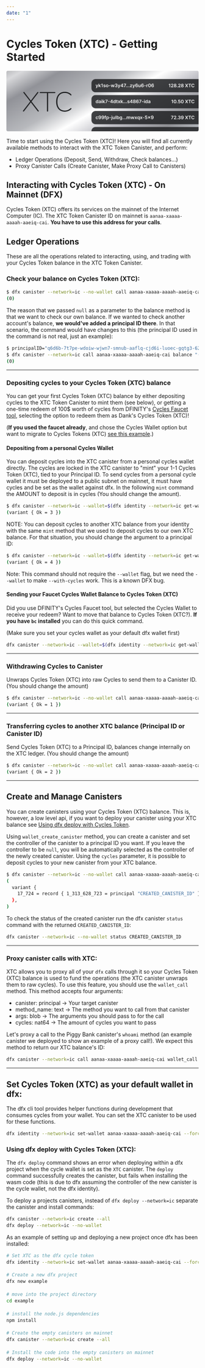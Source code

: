 ```yaml
---
date: "1"
---
```


# Cycles Token (XTC) - Getting Started

![](imgs/xtc-trx.png)

Time to start using the Cycles Token (XTC)! Here you will find all currently available methods to interact with the XTC Token Canister, and perform:

- Ledger Operations (Deposit, Send, Withdraw, Check balances...)
- Proxy Canister Calls (Create Canister, Make Proxy Call to Canisters)

## Interacting with Cycles Token (XTC) - On Mainnet (DFX)

Cycles Token (XTC) offers its services on the mainnet of the Internet Computer (IC). The XTC Token Canister ID on mainnet is `aanaa-xaaaa-aaaah-aaeiq-cai`. **You have to use this address for your calls**.

## Ledger Operations
These are all the operations related to interacting, using, and trading with your Cycles Token balance in the XTC Token Canister.

### Check your balance on Cycles Token (XTC):

```bash
$ dfx canister --network=ic --no-wallet call aanaa-xaaaa-aaaah-aaeiq-cai balance "(null)"
(0)
```

The reason that we passed `null` as a parameter to the balance method is that we want to check our own balance. If we wanted to check
another account's balance, **we would've added a principal ID there**. In that scenario, the command would have changes to this
(the principal ID used in the command is not real, just an example):

```bash
$ principalID="q6d6b-7t7pe-wdoiw-wjwn7-smnub-aaflq-cjd6i-luoec-gqtg3-62hiy-7qe"
$ dfx canister --network=ic call aanaa-xaaaa-aaaah-aaeiq-cai balance "(principal \"$principalID\")"
(0)
```

---

### Depositing cycles to your Cycles Token (XTC) balance

You can get your first Cycles Token (XTC) balance by either depositing cycles to the XTC Token Canister to mint them (see below), or getting a one-time redeem of 100$ worth of cycles from DFINITY's [Cycles Faucet tool](https://faucet.dfinity.org/), selecting the option to redeem them as Dank's Cycles Token (XTC)! 

(**If you used the faucet already**, and chose the Cycles Wallet option but want to migrate to Cycles Tokens (XTC) [see this example](#sending-your-faucet-cycles-wallet-balance-to-cycles-token-xtc).)

#### Depositing from a personal Cycles Wallet

You can deposit cycles into the XTC canister from a personal cycles wallet directly. The cycles are locked in the XTC canister to "mint" your 1-1 Cycles Token (XTC), tied to your Principal ID. To send cycles from a personal cycle wallet it must be deployed to a public subnet on mainnet, it must have cycles and be set as the wallet against dfx. In the following `mint` command the AMOUNT to deposit is in cycles (You should change the amount). 

```bash
$ dfx canister --network=ic --wallet=$(dfx identity --network=ic get-wallet) call --with-cycles AMOUNT aanaa-xaaaa-aaaah-aaeiq-cai mint "(principal \"$(dfx identity get-principal)\")"
(variant { Ok = 3 })
```

NOTE: You can deposit cycles to another XTC balance from your identity with the same `mint` method that we used to deposit cycles to our own XTC balance. For that situation, you should change the argument to a principal ID:

```bash
$ dfx canister --network=ic --wallet=$(dfx identity --network=ic get-wallet) call --with-cycles AMOUNT aanaa-xaaaa-aaaah-aaeiq-cai mint "(principal \"Some-Principal-ID\")"
(variant { Ok = 4 })
```

Note: This command should not require the `--wallet` flag, but we need the `--wallet` to make `--with-cycles` work. This is a known DFX bug.

#### Sending your Faucet Cycles Wallet Balance to Cycles Token (XTC)

Did you use DFINITY's Cycles Faucet tool, but selected the Cycles Wallet to receive your redeem? Want to move that balance to Cycles Token (XTC?). **If you have ```bc``` installed** you can do this quick command.

(Make sure you set your cycles wallet as your default dfx wallet first)

```bash
dfx canister --network=ic --wallet=$(dfx identity --network=ic get-wallet) call --with-cycles $(echo "$(dfx wallet --network=ic balance | cut -d' ' -f1)-10000000000" | bc) aanaa-xaaaa-aaaah-aaeiq-cai mint "(principal \"$(dfx identity get-principal)\")"
```

---

### Withdrawing Cycles to Canister
Unwraps Cycles Token (XTC) into raw Cycles to send them to a Canister ID. (You should change the amount)

```bash
$ dfx canister --network=ic --no-wallet call aanaa-xaaaa-aaaah-aaeiq-cai burn "(record { canister_id= principal \"some-canister's-principal-id\"; amount= (2000:nat64)})"
(variant { Ok = 1 })
```

---

### Transferring cycles to another XTC balance (Principal ID or Canister ID)
Send Cycles Token (XTC) to a Principal ID, balances change internally on the XTC ledger. (You should change the amount)

```bash
$ dfx canister --network=ic --no-wallet call aanaa-xaaaa-aaaah-aaeiq-cai transfer "(record { to= principal \"some-account's-principal-id\"; amount= (1000:nat64) })"
(variant { Ok = 2 })
```

---

## Create and Manage Canisters

You can create canisters using your Cycles Token (XTC) balance. This is, however, a low level api, if you want to deploy your canister using your XTC balance see [Using dfx deploy with Cycles Token](#using-dfx-deploy-with-cycles-token-xtc).

Using `wallet_create_canister` method, you can create a canister and set the controller of
the canister to a principal ID you want. If you leave the controller to be `null`, you will be automatically selected as the controller of the newly created canister. Using the `cycles` parameter, it is possible to deposit cycles to your new canister from your XTC balance.

```bash
$ dfx canister --network=ic --no-wallet call aanaa-xaaaa-aaaah-aaeiq-cai wallet_create_canister "(record {cycles= (AMOUNT:nat64); controller= (null); })"
(
  variant {
    17_724 = record { 1_313_628_723 = principal "CREATED_CANISTER_ID" }
  },
)
```

To check the status of the created canister run the dfx canister `status` command with the returned `CREATED_CANISTER_ID`:

```bash
dfx canister --network=ic --no-wallet status CREATED_CANISTER_ID
```

---

### Proxy canister calls with XTC:

XTC allows you to proxy all of your `dfx` calls through it so your Cycles Token (XTC) balance is used to fund the operations (the XTC canister unwraps them to raw cycles). To use this feature, you should use the `wallet_call` method. This method accepts four arguments:

  - canister: principal -> Your target canister
  - method_name: text -> The method you want to call from that canister
  - args: blob -> The arguments you should pass to for the call
  - cycles: nat64 -> The amount of cycles you want to pass

Let's proxy a call to the Piggy Bank canister's `whoami` method (an example canister we deployed to show an example of a proxy call!). We expect this method to return our XTC balance's ID:

```bash
dfx canister --network=ic call aanaa-xaaaa-aaaah-aaeiq-cai wallet_call "(record { canister= principal \"dmj37-5iaaa-aaaad-qakya-cai\"; method_name= \"whoami\"; args= blob \"DIDL\01nh\01\00\00\"; cycles= (0:nat64); })"
```

---

## Set Cycles Token (XTC) as your default wallet in dfx:

The dfx cli tool provides helper functions during development that consumes cycles from your wallet. You can set the XTC canister to be used for these functions.

```bash
dfx identity --network=ic set-wallet aanaa-xaaaa-aaaah-aaeiq-cai --force
```

### Using dfx deploy with Cycles Token (XTC):

The `dfx deploy` command shows an error when deploying within a dfx project when the cycle wallet is set as the `XTC` canister. The `deploy` command successfully creates the canister, but fails when installing the wasm code (this is due to dfx assuming the controller of the new canister is the cycle wallet, not the dfx identity).

To deploy a projects canisters, instead of `dfx deploy --network=ic` separate the canister and install commands:

```bash
dfx canister --network=ic create --all
dfx deploy --network=ic --no-wallet
```

As an example of setting up and deploying a new project once dfx has been installed:

```bash
# Set XTC as the dfx cycle token
dfx identity --network=ic set-wallet aanaa-xaaaa-aaaah-aaeiq-cai --force

# Create a new dfx project
dfx new example

# move into the project directory
cd example

# install the node.js dependencies
npm install

# Create the empty canisters on mainnet
dfx canister --network=ic create --all

# Install the code into the empty canisters on mainnet
dfx deploy --network=ic --no-wallet
```
